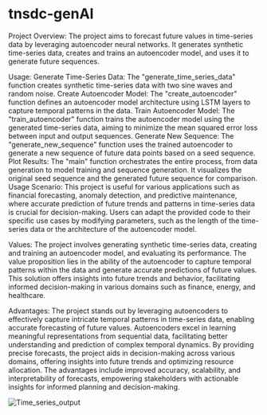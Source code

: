 # tnsdc-genAI

Project Overview: The project aims to forecast future values in time-series data by leveraging autoencoder neural networks. It generates synthetic time-series data, creates and trains an autoencoder model, and uses it to generate future sequences.

Usage: Generate Time-Series Data: The "generate_time_series_data" function creates synthetic time-series data with two sine waves and random noise. Create Autoencoder Model: The "create_autoencoder" function defines an autoencoder model architecture using LSTM layers to capture temporal patterns in the data. Train Autoencoder Model: The "train_autoencoder" function trains the autoencoder model using the generated time-series data, aiming to minimize the mean squared error loss between input and output sequences. Generate New Sequence: The "generate_new_sequence" function uses the trained autoencoder to generate a new sequence of future data points based on a seed sequence. Plot Results: The "main" function orchestrates the entire process, from data generation to model training and sequence generation. It visualizes the original seed sequence and the generated future sequence for comparison. Usage Scenario: This project is useful for various applications such as financial forecasting, anomaly detection, and predictive maintenance, where accurate prediction of future trends and patterns in time-series data is crucial for decision-making. Users can adapt the provided code to their specific use cases by modifying parameters, such as the length of the time-series data or the architecture of the autoencoder model.

Values: The project involves generating synthetic time-series data, creating and training an autoencoder model, and evaluating its performance. The value proposition lies in the ability of the autoencoder to capture temporal patterns within the data and generate accurate predictions of future values. This solution offers insights into future trends and behavior, facilitating informed decision-making in various domains such as finance, energy, and healthcare.

Advantages: The project stands out by leveraging autoencoders to effectively capture intricate temporal patterns in time-series data, enabling accurate forecasting of future values. Autoencoders excel in learning meaningful representations from sequential data, facilitating better understanding and prediction of complex temporal dynamics. By providing precise forecasts, the project aids in decision-making across various domains, offering insights into future trends and optimizing resource allocation. The advantages include improved accuracy, scalability, and interpretability of forecasts, empowering stakeholders with actionable insights for informed planning and decision-making.




![Time_series_output](https://github.com/nishanthiakshayaa/tnsdc-genAI/assets/94103783/3e055011-53c1-4b12-9f9c-9088645e548c)

